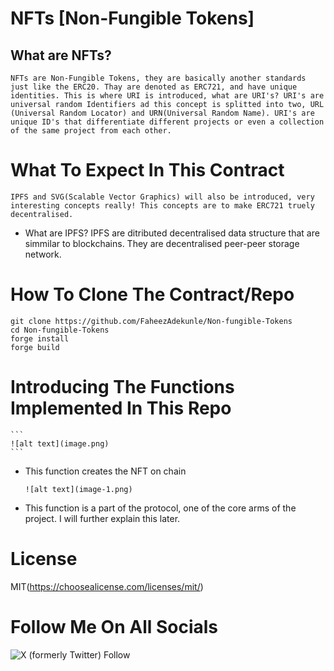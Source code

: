 # NFTs [Non-Fungible Tokens]

## What are NFTs?
    NFTs are Non-Fungible Tokens, they are basically another standards just like the ERC20. Thay are denoted as ERC721, and have unique identities. This is where URI is introduced, what are URI's? URI's are universal random Identifiers ad this concept is splitted into two, URL (Universal Random Locator) and URN(Universal Random Name). URI's are unique ID's that differentiate different projects or even a collection of the same project from each other.

# What To Expect In This Contract
    IPFS and SVG(Scalable Vector Graphics) will also be introduced, very interesting concepts really! This concepts are to make ERC721 truely decentralised.
  
 * What are IPFS? IPFS are ditributed decentralised data structure that are simmilar to blockchains. They are decentralised peer-peer storage network.

# How To Clone The Contract/Repo

```
git clone https://github.com/FaheezAdekunle/Non-fungible-Tokens
cd Non-fungible-Tokens
forge install
forge build
```

# Introducing The Functions Implemented In This Repo

    ```
    ![alt text](image.png)
    ```
* This function creates the NFT on chain

    ```
    ![alt text](image-1.png)
    ```
* This function is a part of the protocol, one of the core arms of the project. I will further explain this later.

# License
MIT(https://choosealicense.com/licenses/mit/)

# Follow Me On All Socials
![X (formerly Twitter) Follow](https://img.shields.io/twitter/follow/mibunna)
